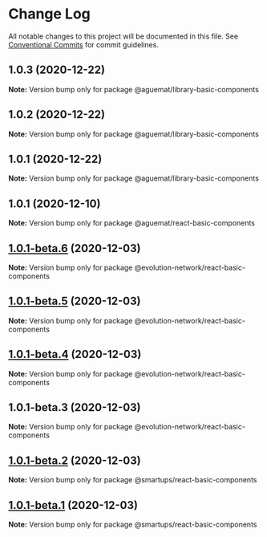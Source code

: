 # Change Log

All notable changes to this project will be documented in this file.
See [Conventional Commits](https://conventionalcommits.org) for commit guidelines.

## 1.0.3 (2020-12-22)

**Note:** Version bump only for package @aguemat/library-basic-components





## 1.0.2 (2020-12-22)

**Note:** Version bump only for package @aguemat/library-basic-components





## 1.0.1 (2020-12-22)

**Note:** Version bump only for package @aguemat/library-basic-components





## 1.0.1 (2020-12-10)

**Note:** Version bump only for package @aguemat/react-basic-components





## [1.0.1-beta.6](https://github.com/Evolution-Network/react-smartups-elements/compare/@evolution-network/react-basic-components@1.0.1-beta.5...@evolution-network/react-basic-components@1.0.1-beta.6) (2020-12-03)

**Note:** Version bump only for package @evolution-network/react-basic-components





## [1.0.1-beta.5](https://github.com/Evolution-Network/react-smartups-elements/compare/@evolution-network/react-basic-components@1.0.1-beta.4...@evolution-network/react-basic-components@1.0.1-beta.5) (2020-12-03)

**Note:** Version bump only for package @evolution-network/react-basic-components





## [1.0.1-beta.4](https://github.com/Evolution-Network/react-smartups-elements/compare/@evolution-network/react-basic-components@1.0.1-beta.3...@evolution-network/react-basic-components@1.0.1-beta.4) (2020-12-03)

**Note:** Version bump only for package @evolution-network/react-basic-components





## 1.0.1-beta.3 (2020-12-03)

**Note:** Version bump only for package @evolution-network/react-basic-components





## [1.0.1-beta.2](https://github.com/Evolution-Network/react-smartups-elements/compare/@smartups/react-basic-components@1.0.1-beta.1...@smartups/react-basic-components@1.0.1-beta.2) (2020-12-03)

**Note:** Version bump only for package @smartups/react-basic-components





## [1.0.1-beta.1](https://github.com/Evolution-Network/react-smartups-elements/compare/@smartups/react-basic-components@1.0.1-beta.0...@smartups/react-basic-components@1.0.1-beta.1) (2020-12-03)

**Note:** Version bump only for package @smartups/react-basic-components
